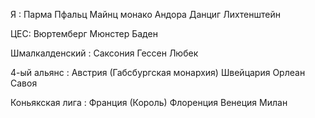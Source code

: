 Я :
    Парма
    Пфальц
    Майнц
    монако
    Андора
    Данциг
    Лихтенштейн

ЦЕС:
    Вюртемберг
    Мюнстер
    Баден
    
Шмалкалденский :
    Саксония
    Гессен
    Любек

4-ый альянс :
    Австрия (Габсбургская монархия)
    Швейцария
    Орлеан
    Савоя

Коньякская лига :
    Франция (Король)
    Флоренция
    Венеция
    Милан
